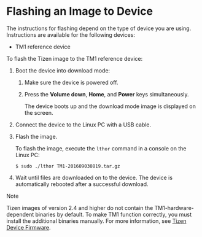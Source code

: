 # Flashing an Image to Device

The instructions for flashing depend on the type of device you are using. Instructions are available for the following devices:
- TM1 reference device

To flash the Tizen image to the TM1 reference device:

1. Boot the device into download mode:

   1. Make sure the device is powered off.

   1. Press the **Volume down**, **Home**, and **Power** keys simultaneously.

      The device boots up and the download mode image is displayed on the screen.

1. Connect the device to the Linux PC with a USB cable.

1. Flash the image.

   To flash the image, execute the `lthor` command in a console on the Linux PC:
   ```
   $ sudo ./lthor TM1-201609030819.tar.gz
   ```

1. Wait until files are downloaded on to the device. The device is automatically rebooted after a successful download.

> [!NOTE]
>
> Tizen images of version 2.4 and higher do not contain the TM1-hardware-dependent binaries by default. To make TM1 function correctly, you must install the additional binaries manually. For more information, see [Tizen Device Firmware](http://developer.samsung.com/tizendevice/firmware).
